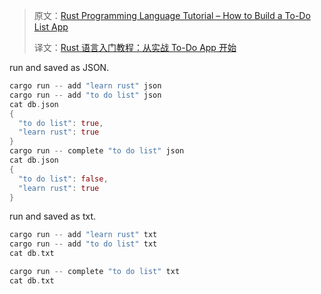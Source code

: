 > 原文：[Rust Programming Language Tutorial – How to Build a To-Do List App](https://www.freecodecamp.org/news/how-to-build-a-to-do-app-with-rust/)
>
> 译文：[Rust 语言入门教程：从实战 To-Do App 开始](https://mp.weixin.qq.com/s/MfDhZcZdB_mxND-yHwuKxw)

run and saved as JSON.

```rust
cargo run -- add "learn rust" json
cargo run -- add "to do list" json
cat db.json
{
  "to do list": true,
  "learn rust": true
}
cargo run -- complete "to do list" json
cat db.json
{
  "to do list": false,
  "learn rust": true
}
```

run and saved as txt.

```rust
cargo run -- add "learn rust" txt
cargo run -- add "to do list" txt
cat db.txt

cargo run -- complete "to do list" txt
cat db.txt

```

